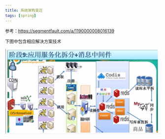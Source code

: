 ```yaml
---
title: 系统架构变迁
tags: [spring]
---
```


参考：https://segmentfault.com/a/1190000008016139

下图中包含相应解决方案技术

![](/images/spring/springcloud/base/architecture.png)